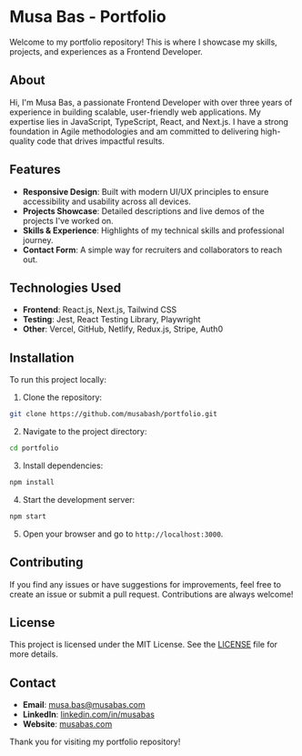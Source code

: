 # Musa Bas - Portfolio

Welcome to my portfolio repository! This is where I showcase my skills, projects, and experiences as a Frontend Developer.

## About

Hi, I'm Musa Bas, a passionate Frontend Developer with over three years of experience in building scalable, user-friendly web applications. My expertise lies in JavaScript, TypeScript, React, and Next.js. I have a strong foundation in Agile methodologies and am committed to delivering high-quality code that drives impactful results.

## Features

- **Responsive Design**: Built with modern UI/UX principles to ensure accessibility and usability across all devices.
- **Projects Showcase**: Detailed descriptions and live demos of the projects I've worked on.
- **Skills & Experience**: Highlights of my technical skills and professional journey.
- **Contact Form**: A simple way for recruiters and collaborators to reach out.

## Technologies Used

- **Frontend**: React.js, Next.js, Tailwind CSS
- **Testing**: Jest, React Testing Library, Playwright
- **Other**: Vercel, GitHub, Netlify, Redux.js, Stripe, Auth0

## Installation

To run this project locally:

1. Clone the repository:

```bash
git clone https://github.com/musabash/portfolio.git
```

2. Navigate to the project directory:

```bash
cd portfolio
```

3. Install dependencies:

```bash
npm install
```

4. Start the development server:

```bash
npm start
```

5. Open your browser and go to `http://localhost:3000`.

## Contributing

If you find any issues or have suggestions for improvements, feel free to create an issue or submit a pull request. Contributions are always welcome!

## License

This project is licensed under the MIT License. See the [LICENSE](LICENSE) file for more details.

## Contact

- **Email**: musa.bas@musabas.com
- **LinkedIn**: [linkedin.com/in/musabas](https://www.linkedin.com/in/musa-bas)
- **Website**: [musabas.com](http://musabas.com)

Thank you for visiting my portfolio repository!
